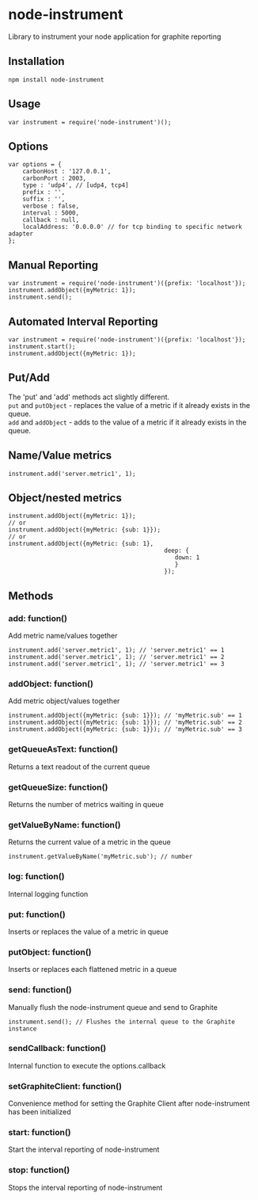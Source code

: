 # node-instrument
Library to instrument your node application for graphite reporting


## Installation 
`npm install node-instrument`


## Usage
`var instrument = require('node-instrument')();`


## Options
	var options = {
		carbonHost : '127.0.0.1',
		carbonPort : 2003,
		type : 'udp4', // [udp4, tcp4]
		prefix : '',
		suffix : '',
		verbose : false,
		interval : 5000,
		callback : null,
		localAddress: '0.0.0.0' // for tcp binding to specific network adapter
	};
	
## Manual Reporting

    var instrument = require('node-instrument')({prefix: 'localhost'});
    instrument.addObject({myMetric: 1});
    instrument.send();
    
## Automated Interval Reporting

    var instrument = require('node-instrument')({prefix: 'localhost'});
    instrument.start();
    instrument.addObject({myMetric: 1});
    
## Put/Add
The 'put' and 'add' methods act slightly different.  
`put` and `putObject` - replaces the value of a metric if it already exists in the queue.  
`add` and `addObject` - adds to the value of a metric if it already exists in the queue.
    
## Name/Value metrics

    instrument.add('server.metric1', 1);
    
## Object/nested metrics

    instrument.addObject({myMetric: 1});
    // or
    instrument.addObject({myMetric: {sub: 1}});
    // or 
    instrument.addObject({myMetric: {sub: 1}, 
			    								deep: {
			    								   down: 1
			    								   }
			    								});


## Methods

### add: function()
Add metric name/values together

    instrument.add('server.metric1', 1); // 'server.metric1' == 1
	instrument.add('server.metric1', 1); // 'server.metric1' == 2
	instrument.add('server.metric1', 1); // 'server.metric1' == 3
	

### addObject: function()
Add metric object/values together

	instrument.addObject({myMetric: {sub: 1}}); // 'myMetric.sub' == 1
	instrument.addObject({myMetric: {sub: 1}}); // 'myMetric.sub' == 2
	instrument.addObject({myMetric: {sub: 1}}); // 'myMetric.sub' == 3

### getQueueAsText: function()
Returns a text readout of the current queue

### getQueueSize: function()
Returns the number of metrics waiting in queue

### getValueByName: function()
Returns the current value of a metric in the queue

	instrument.getValueByName('myMetric.sub'); // number

### log: function()
Internal logging function

### put: function()
Inserts or replaces the value of a metric in queue

### putObject: function()
Inserts or replaces each flattened metric in a queue

### send: function()
Manually flush the node-instrument queue and send to Graphite

	instrument.send(); // Flushes the internal queue to the Graphite instance

### sendCallback: function()
Internal function to execute the options.callback

### setGraphiteClient: function()
Convenience method for setting the Graphite Client after node-instrument has been initialized 

### start: function()
Start the interval reporting of node-instrument

### stop: function()
Stops the interval reporting of node-instrument
